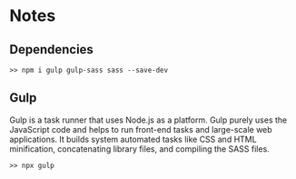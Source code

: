 # Notes

## Dependencies
```
>> npm i gulp gulp-sass sass --save-dev
```

## Gulp
Gulp is a task runner that uses Node.js as a platform. Gulp purely uses the JavaScript code and helps to run front-end tasks and large-scale web applications. It builds system automated tasks like CSS and HTML minification, concatenating library files, and compiling the SASS files.

```
>> npx gulp
```